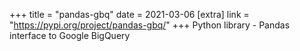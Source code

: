 +++
title = "pandas-gbq"
date = 2021-03-06
[extra]
link = "https://pypi.org/project/pandas-gbq/"
+++
Python library - Pandas interface to Google BigQuery

